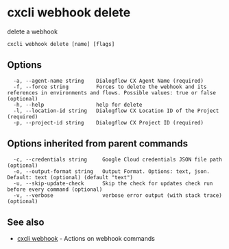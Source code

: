 # cxcli webhook delete

delete a webhook

```
cxcli webhook delete [name] [flags]
```

## Options

```
  -a, --agent-name string    Dialogflow CX Agent Name (required)
  -f, --force string         Forces to delete the webhook and its references in environments and flows. Possible values: true or false (optional)
  -h, --help                 help for delete
  -l, --location-id string   Dialogflow CX Location ID of the Project (required)
  -p, --project-id string    Dialogflow CX Project ID (required)
```

## Options inherited from parent commands

```
  -c, --credentials string     Google Cloud credentials JSON file path (optional)
  -o, --output-format string   Output Format. Options: text, json. Default: text (optional) (default "text")
  -u, --skip-update-check      Skip the check for updates check run before every command (optional)
  -v, --verbose                verbose error output (with stack trace) (optional)
```

## See also

* [cxcli webhook](/cmd/cxcli_webhook/)	 - Actions on webhook commands

